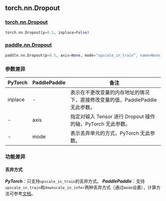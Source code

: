 ## torch.nn.Dropout
### [torch.nn.Dropout](https://pytorch.org/docs/stable/generated/torch.nn.Dropout.html?highlight=dropout#torch.nn.Dropout)
```python
torch.nn.Dropout(p=0.5, inplace=False)
```

### [paddle.nn.Dropout](https://www.paddlepaddle.org.cn/documentation/docs/zh/api/paddle/nn/Dropout_cn.html#dropout)
```python
paddle.nn.Dropout(p=0.5, axis=None, mode="upscale_in_train”, name=None)
```

### 参数差异
| PyTorch       | PaddlePaddle | 备注                                                   |
| ------------- | ------------ | ------------------------------------------------------ |
| inplace          | -        | 表示在不更改变量的内存地址的情况下，直接修改变量的值，PaddlePaddle 无此参数。  |
| -           | axis            | 指定对输入 Tensor 进行 Dropout 操作的轴，PyTorch 无此参数。 |
| -           | mode            | 表示丢弃单元的方式，PyTorch 无此参数。|


### 功能差异

#### 丢弃方式
***PyTorch***：只支持`upscale_in_train`的丢弃方式。
***PaddlePaddle***：支持`upscale_in_train`和`downscale_in_infer`两种丢弃方式（通过`mode`设置），计算方法可参考[文档](https://www.paddlepaddle.org.cn/documentation/docs/zh/api/paddle/nn/layer/common/Dropout_cn.html#dropout)。
